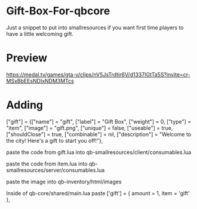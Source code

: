 # Gift-Box-For-qbcore
Just a snippet to put into smallresources if you want first time players to have a little welcoming gift.

# Preview
https://medal.tv/games/gta-v/clips/nV5JsTrdtir6V/d1337IGtTa5S?invite=cr-MSxBbEEsNDIxNDM3MTcs

# Adding
["gift"]                          = {["name"] = "gift",                             ["label"] = "Gift Box",                 ["weight"] = 0,       ["type"] = "item",         ["image"] = "gift.png",                 ["unique"] = false,     ["useable"] = true,     ["shouldClose"] = true,    ["combinable"] = nil,   ["description"] = "Welcome to the city! Here's a gift to start you off!"},

paste the code from gift.lua into qb-smallresources/client/consumables.lua

paste the code from item.lua into qb-smallresources/server/consumables.lua

paste the image into qb-inventory/html/images

Inside of qb-core/shared/main.lua paste ['gift'] = { amount = 1, item = 'gift' },
